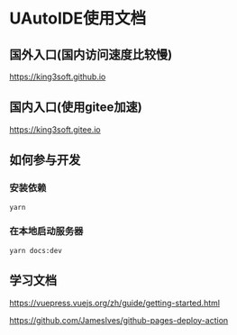 # UAutoIDE使用文档

## 国外入口(国内访问速度比较慢)

https://king3soft.github.io

## 国内入口(使用gitee加速)

https://king3soft.gitee.io

## 如何参与开发

### 安装依赖

```
yarn
```

### 在本地启动服务器

```
yarn docs:dev
```

## 学习文档

https://vuepress.vuejs.org/zh/guide/getting-started.html

https://github.com/JamesIves/github-pages-deploy-action
